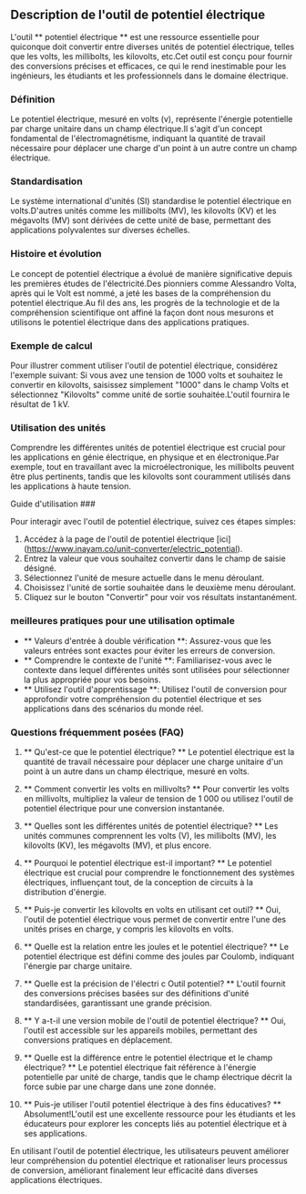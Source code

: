 ## Description de l'outil de potentiel électrique

L'outil ** potentiel électrique ** est une ressource essentielle pour quiconque doit convertir entre diverses unités de potentiel électrique, telles que les volts, les millibolts, les kilovolts, etc.Cet outil est conçu pour fournir des conversions précises et efficaces, ce qui le rend inestimable pour les ingénieurs, les étudiants et les professionnels dans le domaine électrique.

### Définition

Le potentiel électrique, mesuré en volts (v), représente l'énergie potentielle par charge unitaire dans un champ électrique.Il s'agit d'un concept fondamental de l'électromagnétisme, indiquant la quantité de travail nécessaire pour déplacer une charge d'un point à un autre contre un champ électrique.

### Standardisation

Le système international d'unités (SI) standardise le potentiel électrique en volts.D'autres unités comme les millibolts (MV), les kilovolts (KV) et les mégavolts (MV) sont dérivées de cette unité de base, permettant des applications polyvalentes sur diverses échelles.

### Histoire et évolution

Le concept de potentiel électrique a évolué de manière significative depuis les premières études de l'électricité.Des pionniers comme Alessandro Volta, après qui le Volt est nommé, a jeté les bases de la compréhension du potentiel électrique.Au fil des ans, les progrès de la technologie et de la compréhension scientifique ont affiné la façon dont nous mesurons et utilisons le potentiel électrique dans des applications pratiques.

### Exemple de calcul

Pour illustrer comment utiliser l'outil de potentiel électrique, considérez l'exemple suivant: Si vous avez une tension de 1000 volts et souhaitez le convertir en kilovolts, saisissez simplement "1000" dans le champ Volts et sélectionnez "Kilovolts" comme unité de sortie souhaitée.L'outil fournira le résultat de 1 kV.

### Utilisation des unités

Comprendre les différentes unités de potentiel électrique est crucial pour les applications en génie électrique, en physique et en électronique.Par exemple, tout en travaillant avec la microélectronique, les millibolts peuvent être plus pertinents, tandis que les kilovolts sont couramment utilisés dans les applications à haute tension.

Guide d'utilisation ###

Pour interagir avec l'outil de potentiel électrique, suivez ces étapes simples:
1. Accédez à la page de l'outil de potentiel électrique [ici] (https://www.inayam.co/unit-converter/electric_potential).
2. Entrez la valeur que vous souhaitez convertir dans le champ de saisie désigné.
3. Sélectionnez l'unité de mesure actuelle dans le menu déroulant.
4. Choisissez l'unité de sortie souhaitée dans le deuxième menu déroulant.
5. Cliquez sur le bouton "Convertir" pour voir vos résultats instantanément.

### meilleures pratiques pour une utilisation optimale

- ** Valeurs d'entrée à double vérification **: Assurez-vous que les valeurs entrées sont exactes pour éviter les erreurs de conversion.
- ** Comprendre le contexte de l'unité **: Familiarisez-vous avec le contexte dans lequel différentes unités sont utilisées pour sélectionner la plus appropriée pour vos besoins.
- ** Utilisez l'outil d'apprentissage **: Utilisez l'outil de conversion pour approfondir votre compréhension du potentiel électrique et ses applications dans des scénarios du monde réel.

### Questions fréquemment posées (FAQ)

1. ** Qu'est-ce que le potentiel électrique? **
Le potentiel électrique est la quantité de travail nécessaire pour déplacer une charge unitaire d'un point à un autre dans un champ électrique, mesuré en volts.

2. ** Comment convertir les volts en millivolts? **
Pour convertir les volts en millivolts, multipliez la valeur de tension de 1 000 ou utilisez l'outil de potentiel électrique pour une conversion instantanée.

3. ** Quelles sont les différentes unités de potentiel électrique? **
Les unités communes comprennent les volts (V), les millibolts (MV), les kilovolts (KV), les mégavolts (MV), et plus encore.

4. ** Pourquoi le potentiel électrique est-il important? **
Le potentiel électrique est crucial pour comprendre le fonctionnement des systèmes électriques, influençant tout, de la conception de circuits à la distribution d'énergie.

5. ** Puis-je convertir les kilovolts en volts en utilisant cet outil? **
Oui, l'outil de potentiel électrique vous permet de convertir entre l'une des unités prises en charge, y compris les kilovolts en volts.

6. ** Quelle est la relation entre les joules et le potentiel électrique? **
Le potentiel électrique est défini comme des joules par Coulomb, indiquant l'énergie par charge unitaire.

7. ** Quelle est la précision de l'électri c Outil potentiel? **
L'outil fournit des conversions précises basées sur des définitions d'unité standardisées, garantissant une grande précision.

8. ** Y a-t-il une version mobile de l'outil de potentiel électrique? **
Oui, l'outil est accessible sur les appareils mobiles, permettant des conversions pratiques en déplacement.

9. ** Quelle est la différence entre le potentiel électrique et le champ électrique? **
Le potentiel électrique fait référence à l'énergie potentielle par unité de charge, tandis que le champ électrique décrit la force subie par une charge dans une zone donnée.

10. ** Puis-je utiliser l'outil potentiel électrique à des fins éducatives? **
Absolument!L'outil est une excellente ressource pour les étudiants et les éducateurs pour explorer les concepts liés au potentiel électrique et à ses applications.

En utilisant l'outil de potentiel électrique, les utilisateurs peuvent améliorer leur compréhension du potentiel électrique et rationaliser leurs processus de conversion, améliorant finalement leur efficacité dans diverses applications électriques.